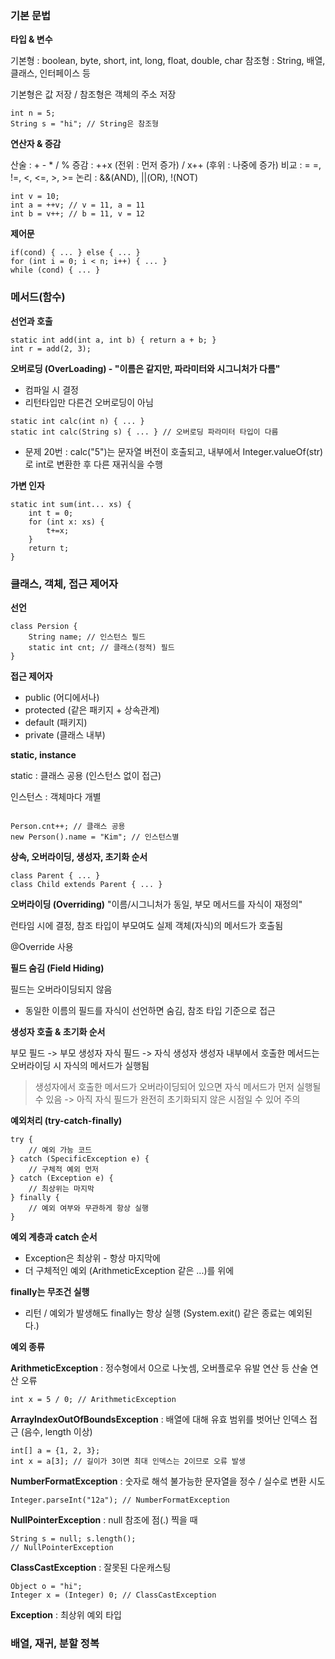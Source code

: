 
### 기본 문법

**타입 & 변수**

기본형 : boolean, byte, short, int, long, float, double, char
참조형 : String, 배열, 클래스, 인터페이스 등

기본형은 값 저장 / 참조형은 객체의 주소 저장

```
int n = 5;
String s = "hi"; // String은 참조형
```

**연산자 & 증감**

산술 : + - * / %
증감 : ++x (전위 : 먼저 증가) / x++ (후위 : 나중에 증가)
비교 : = =, !=, <, <=, >, >=
논리 : &&(AND), ||(OR), !(NOT)

```
int v = 10;
int a = ++v; // v = 11, a = 11
int b = v++; // b = 11, v = 12
```

**제어문**

```
if(cond) { ... } else { ... }
for (int i = 0; i < n; i++) { ... }
while (cond) { ... }
```

### 메서드(함수)

**선언과 호출**

```
static int add(int a, int b) { return a + b; }
int r = add(2, 3);
```

**오버로딩 (OverLoading) - "이름은 같지만, 파라미터와 시그니처가 다름"**

- 컴파일 시 결정
- 리턴타입만 다른건 오버로딩이 아님

```
static int calc(int n) { ... }
static int calc(String s) { ... } // 오버로딩 파라미터 타입이 다름
```

- 문제 20번 : calc("5")는 문자열 버전이 호출되고, 내부에서 Integer.valueOf(str)로 int로 변환한 후 다른 재귀식을 수행

**가변 인자**

```
static int sum(int... xs) {
	int t = 0;
	for (int x: xs) {
		t+=x;
	}
	return t;
}
```

### 클래스, 객체, 접근 제어자

**선언**

```
class Persion {
	String name; // 인스턴스 필드
	static int cnt; // 클래스(정적) 필드
}
```

**접근 제어자**

- public (어디에서나)
- protected (같은 패키지 + 상속관계)
- default (패키지)
- private (클래스 내부)

**static, instance**

static : 클래스 공용 (인스턴스 없이 접근)

인스턴스 : 객체마다 개별

```

Person.cnt++; // 클래스 공용
new Person().name = "Kim"; // 인스턴스별

```

**상속, 오버라이딩, 생성자, 초기화 순서**

```
class Parent { ... }
class Child extends Parent { ... }
```

**오버라이딩 (Overriding)** 
"이름/시그니처가 동일, 부모 메서드를 자식이 재정의"

런타임 시에 결정, 참조 타입이 부모여도 실제 객체(자식)의 메서드가 호출됨

@Override 사용

**필드 숨김 (Field Hiding)**

필드는 오버라이딩되지 않음

- 동일한 이름의 필드를 자식이 선언하면 숨김, 참조 타입 기준으로 접근

**생성자 호출 & 초기화 순서**

부모 필드 -> 부모 생성자
자식 필드 -> 자식 생성자
생성자 내부에서 호출한 메서드는 오버라이딩 시 자식의 메서드가 실행됨

> 생성자에서 호출한 메서드가 오버라이딩되어 있으면 자식 메서드가 먼저 실행될 수 있음 -> 아직 자식 필드가 완전히 초기화되지 않은 시점일 수 있어 주의

**예외처리 (try-catch-finally)**

```
try {
	// 예외 가능 코드
} catch (SpecificException e) {
	// 구체적 예외 먼저
} catch (Exception e) {
	// 최상위는 마지막
} finally {
	// 예외 여부와 무관하게 항상 실행
}
```

**예외 계층과 catch 순서**

- Exception은 최상위 - 항상 마지막에
- 더 구체적인 예외 (ArithmeticException 같은 ...)를 위에

**finally는 무조건 실행**

- 리턴 / 예외가 발생해도 finally는 항상 실행 (System.exit() 같은 종료는 예외된다.)

**예외 종류**

**ArithmeticException** : 정수형에서 0으로 나눗셈, 오버플로우 유발 연산 등 산술 연산 오류

```
int x = 5 / 0; // ArithmeticException
```

**ArrayIndexOutOfBoundsException** : 배열에 대해 유효 범위를 벗어난 인덱스 접근 (음수, length 이상)

```
int[] a = {1, 2, 3};
int x = a[3]; // 길이가 3이면 최대 인덱스는 2이므로 오류 발생
```

**NumberFormatException** : 숫자로 해석 불가능한 문자열을 정수 / 실수로 변환 시도

```
Integer.parseInt("12a"); // NumberFormatException
```

**NullPointerException** : null 참조에 점(.) 찍을 때

```
String s = null; s.length(); 
// NullPointerException
```

**ClassCastException** : 잘못된 다운캐스팅

```
Object o = "hi";
Integer x = (Integer) 0; // ClassCastException
```






**Exception** : 최상위 예외 타입




### 배열, 재귀, 분할 정복

